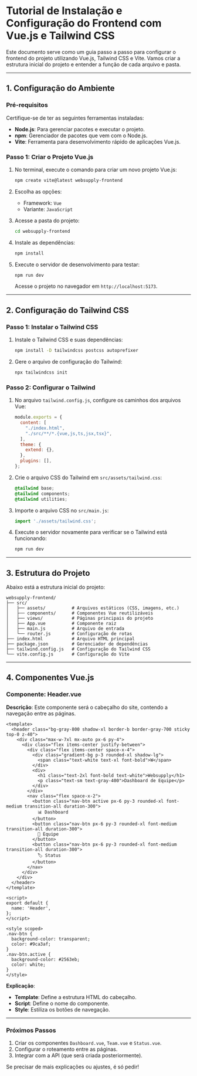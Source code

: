 # Tutorial de Instalação e Configuração do Frontend com Vue.js e Tailwind CSS

Este documento serve como um guia passo a passo para configurar o frontend do projeto utilizando Vue.js, Tailwind CSS e Vite. Vamos criar a estrutura inicial do projeto e entender a função de cada arquivo e pasta.

---

## **1. Configuração do Ambiente**

### **Pré-requisitos**
Certifique-se de ter as seguintes ferramentas instaladas:
- **Node.js**: Para gerenciar pacotes e executar o projeto.
- **npm**: Gerenciador de pacotes que vem com o Node.js.
- **Vite**: Ferramenta para desenvolvimento rápido de aplicações Vue.js.

### **Passo 1: Criar o Projeto Vue.js**
1. No terminal, execute o comando para criar um novo projeto Vue.js:
   ```bash
   npm create vite@latest websupply-frontend
   ```
2. Escolha as opções:
   - Framework: `Vue`
   - Variante: `JavaScript`

3. Acesse a pasta do projeto:
   ```bash
   cd websupply-frontend
   ```

4. Instale as dependências:
   ```bash
   npm install
   ```

5. Execute o servidor de desenvolvimento para testar:
   ```bash
   npm run dev
   ```
   Acesse o projeto no navegador em `http://localhost:5173`.

---

## **2. Configuração do Tailwind CSS**

### **Passo 1: Instalar o Tailwind CSS**
1. Instale o Tailwind CSS e suas dependências:
   ```bash
   npm install -D tailwindcss postcss autoprefixer
   ```

2. Gere o arquivo de configuração do Tailwind:
   ```bash
   npx tailwindcss init
   ```

### **Passo 2: Configurar o Tailwind**
1. No arquivo `tailwind.config.js`, configure os caminhos dos arquivos Vue:
   ```javascript
   module.exports = {
     content: [
       "./index.html",
       "./src/**/*.{vue,js,ts,jsx,tsx}",
     ],
     theme: {
       extend: {},
     },
     plugins: [],
   };
   ```

2. Crie o arquivo CSS do Tailwind em `src/assets/tailwind.css`:
   ```css
   @tailwind base;
   @tailwind components;
   @tailwind utilities;
   ```

3. Importe o arquivo CSS no `src/main.js`:
   ```javascript
   import './assets/tailwind.css';
   ```

4. Execute o servidor novamente para verificar se o Tailwind está funcionando:
   ```bash
   npm run dev
   ```

---

## **3. Estrutura do Projeto**

Abaixo está a estrutura inicial do projeto:

```
websupply-frontend/
├── src/
│   ├── assets/          # Arquivos estáticos (CSS, imagens, etc.)
│   ├── components/      # Componentes Vue reutilizáveis
│   ├── views/           # Páginas principais do projeto
│   ├── App.vue          # Componente raiz
│   ├── main.js          # Arquivo de entrada
│   └── router.js        # Configuração de rotas
├── index.html           # Arquivo HTML principal
├── package.json         # Gerenciador de dependências
├── tailwind.config.js   # Configuração do Tailwind CSS
└── vite.config.js       # Configuração do Vite
```

---

## **4. Componentes Vue.js**

### **Componente: Header.vue**
**Descrição**: Este componente será o cabeçalho do site, contendo a navegação entre as páginas.

```vue
<template>
  <header class="bg-gray-800 shadow-xl border-b border-gray-700 sticky top-0 z-40">
    <div class="max-w-7xl mx-auto px-6 py-4">
      <div class="flex items-center justify-between">
        <div class="flex items-center space-x-4">
          <div class="gradient-bg p-3 rounded-xl shadow-lg">
            <span class="text-white text-xl font-bold">W</span>
          </div>
          <div>
            <h1 class="text-2xl font-bold text-white">Websupply</h1>
            <p class="text-sm text-gray-400">Dashboard de Equipe</p>
          </div>
        </div>
        <nav class="flex space-x-2">
          <button class="nav-btn active px-6 py-3 rounded-xl font-medium transition-all duration-300">
            📊 Dashboard
          </button>
          <button class="nav-btn px-6 py-3 rounded-xl font-medium transition-all duration-300">
            👥 Equipe
          </button>
          <button class="nav-btn px-6 py-3 rounded-xl font-medium transition-all duration-300">
            🏷️ Status
          </button>
        </nav>
      </div>
    </div>
  </header>
</template>

<script>
export default {
  name: 'Header',
};
</script>

<style scoped>
.nav-btn {
  background-color: transparent;
  color: #9ca3af;
}
.nav-btn.active {
  background-color: #2563eb;
  color: white;
}
</style>
```

**Explicação**:
- **Template**: Define a estrutura HTML do cabeçalho.
- **Script**: Define o nome do componente.
- **Style**: Estiliza os botões de navegação.

---

### **Próximos Passos**
1. Criar os componentes `Dashboard.vue`, `Team.vue` e `Status.vue`.
2. Configurar o roteamento entre as páginas.
3. Integrar com a API (que será criada posteriormente).

Se precisar de mais explicações ou ajustes, é só pedir!
